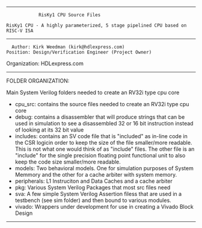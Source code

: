 ****************************************************************************************

				RisKy1 CPU Source Files

    RisKy1 CPU - A highly parameterized, 5 stage pipelined CPU based on RISC-V ISA
----------------------------------------------------------------------------------------

      Author: Kirk Weedman (kirk@hdlexpress.com)
    Position: Design/Verification Engineer (Project Owner)
Organization: HDLexpress.com

----------------------------------------------------------------------------------------

FOLDER ORGANIZATION:

Main System Verilog folders needed to create an RV32i type cpu core
- cpu_src:     contains the source files needed to create an RV32i type cpu core
- debug:       contains a disassembler that will produce strings that can be used in 
               simulation to see a disassembled 32 or 16 bit instruction instead of
               looking at its 32 bit value
- includes:    contains an SV code file that is "included" as in-line code in the CSR
               logicin order to keep the size of the file smaller/more readable.  This
               is not what one would think of as "include" files. The other file is an
               "include" for the single precision floating point functional unit to also
               keep the code size smaller/more readable.
- models:      Two behavioral models. One for simulation purposes of System Memmory and
               the other for a cache arbiter with system memory.
- peripherals: L1 Instruciton and Data Caches and a cache arbiter
- pkg:         Various System Verilog Packages that most src files need
- sva:         A few simple System Verilog Assertion filess that are used in a testbench
               (see sim folder) and then bound to various modules.
- vivado:      Wrappers under development for use in creating a Vivado Block Design
 
****************************************************************************************
